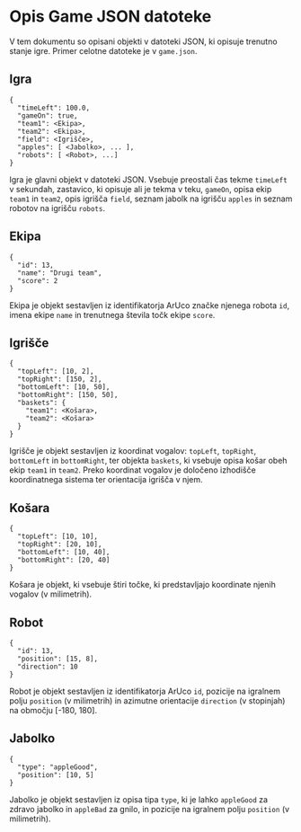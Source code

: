 Opis Game JSON datoteke
=====================

V tem dokumentu so opisani objekti v datoteki JSON, ki opisuje trenutno stanje igre. Primer celotne datoteke je v `game.json`.

Igra
----
```
{
  "timeLeft": 100.0,
  "gameOn": true,
  "team1": <Ekipa>,
  "team2": <Ekipa>,
  "field": <Igrišče>,
  "apples": [ <Jabolko>, ... ],
  "robots": [ <Robot>, ...]
}
```

Igra je glavni objekt v datoteki JSON. Vsebuje preostali čas tekme `timeLeft` v sekundah, zastavico, ki opisuje ali je tekma v teku, `gameOn`, opisa ekip `team1` in `team2`, opis igrišča `field`, seznam jabolk na igrišču `apples` in seznam robotov na igrišču `robots`.

Ekipa
-----
```
{
  "id": 13,
  "name": "Drugi team",
  "score": 2
}
```

Ekipa je objekt sestavljen iz identifikatorja ArUco značke njenega robota `id`, imena ekipe `name` in trenutnega števila točk ekipe `score`.

Igrišče
-------------
```
{
  "topLeft": [10, 2],
  "topRight": [150, 2],
  "bottomLeft": [10, 50],
  "bottomRight": [150, 50],
  "baskets": {
    "team1": <Košara>, 
    "team2": <Košara>
  }
}
```

Igrišče je objekt sestavljen iz koordinat vogalov: `topLeft`, `topRight`, `bottomLeft` in `bottomRight`, ter objekta `baskets`, ki vsebuje opisa košar obeh ekip `team1` in `team2`. Preko koordinat vogalov je določeno izhodišče koordinatnega sistema ter orientacija igrišča v njem.

Košara
------
```
{
  "topLeft": [10, 10],
  "topRight": [20, 10],
  "bottomLeft": [10, 40],
  "bottomRight": [20, 40]
}
```

Košara je objekt, ki vsebuje štiri točke, ki predstavljajo koordinate njenih vogalov (v milimetrih).

Robot
-----
```
{
  "id": 13,
  "position": [15, 8],
  "direction": 10
}
```

Robot je objekt sestavljen iz identifikatorja ArUco `id`, pozicije na igralnem polju `position` (v milimetrih) in azimutne orientacije `direction` (v stopinjah) na območju [-180, 180].

Jabolko
-------
```
{
  "type": "appleGood",
  "position": [10, 5]
}
```

Jabolko je objekt sestavljen iz opisa tipa `type`, ki je lahko `appleGood` za zdravo jabolko in `appleBad` za gnilo, in pozicije na igralnem polju `position` (v milimetrih).
